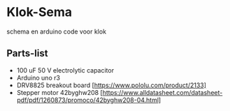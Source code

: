 # Klok-Sema
schema en arduino code voor klok
## Parts-list
- 100 uF 50 V electrolytic capacitor
- Arduino uno r3
- DRV8825 breakout board [https://www.pololu.com/product/2133]
- Stepper motor 42byghw208 [https://www.alldatasheet.com/datasheet-pdf/pdf/1260873/promoco/42byghw208-04.html]
